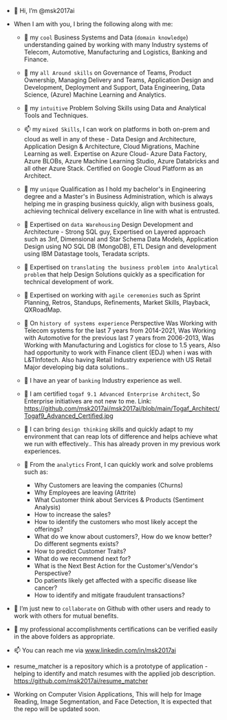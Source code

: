 - 👋 Hi, I’m @msk2017ai
                        
- When I am with you, I bring the following along with me:
      
   - 💞️   my `cool` Business Systems and Data (`domain knowledge`) understanding gained by working with many Industry systems of Telecom, Automotive, Manufacturing and Logistics, Banking and Finance.
         
   - 👀   my `all Around skills` on Governance of Teams, Product Ownership, Managing  Delivery and Teams, Application Design and Development, Deployment and Support, Data Engineering, Data Science, (Azure) Machine Learning and Analytics.  
         
   - 👋   my `intuitive` Problem Solving Skills using Data and Analytical Tools and Techniques.

   - 📫   my `mixed Skills`, I can work on platforms in both on-prem and cloud as well in any of these - Data Design and Architecture, Application Design & Architecture, Cloud Migrations, Machine Learning as well. Expertise on Azure Cloud- Azure Data Factory, Azure BLOBs, Azure Machine Learning Studio, Azure Databricks and all other Azure Stack. Certified on Google Cloud Platform as an Architect.
          
   - 🌱   my `unique` Qualification as I hold my bachelor's in Engineering degree and a Master's in Business Administration, which is always helping me in grasping business quickly, align with business goals, achieving technical delivery excellance in line with what is entrusted.
        
   - 💞️   Expertised on `data Warehousing` Design Development and Architecture - Strong SQL guy, Expertised on Layered approach such as 3nf, Dimensional and Star Schema Data Models, Application Design using NO SQL DB (MongoDB), ETL Design and development using IBM Datastage tools, Teradata scripts.
         
   - 👀   Expertised on `translating the business problem into Analytical problem` that help Design Solutions quickly as a specification for technical development of work.
         
   - 👋  Expertised on working with `agile ceremonies` such as Sprint Planning, Retros, Standups, Refinements, Market Skills, Playback, QXRoadMap.

   - 👀 On `history of systems experience` Perspective Was Working with Telecom systems for the last 7 years from 2014-2021, Was Working with Automotive for the previous last 7 years from 2006-2013, Was Working with Manufacturing and Logistics for close to 1.5 years, Also had opportunity to work with Finance client (EDJ) when i was with L&TInfotech. Also having Retail Industry experience with US Retail Major developing big data solutions..

   - 💞️ I have an year of `banking` Industry experience as well. 

   - 👋 I am certified `togaf 9.1 Advanced Enterprise Architect`, So Enterprise initiatives are not new to me. Link: https://github.com/msk2017ai/msk2017ai/blob/main/Togaf_Architect/Togaf9_Advanced_Certified.jpg

   - 👀 I can bring `design thinking` skills and quickly adapt to my environment that can reap lots of difference and helps achieve what we run with effectively.. This has already proven in my previous work experiences.
               
   - 🌱  From the `analytics` Front, I can quickly work and solve problems such as:
      -  Why Customers are leaving the companies (Churns)
      -  Why Employees are leaving (Attrite)
      -  What Customer think about Services & Products (Sentiment Analysis)
      -  How to increase the sales? 
      -  How to identify the customers who  most likely accept the offerings?
      -  What do we know about customers?, How do we know better? Do different segments exists?
      -  How to predict Customer Traits?
      -  What do we recommend next for?
      -  What is the Next Best Action for the Customer's/Vendor's Perspective?
      -  Do patients likely get affected with a specific disease like cancer?
      -  How to identify and mitigate fraudulent transactions?

- 💞️ I’m just new to `collaborate` on Github with other users and ready to work with others for mutual benefits. 

- 👀 my professional accomplishments certifications can be verified easily in the above folders as appropriate.
                     
- 📫 You can reach me via www.linkedin.com/in/msk2017ai
                                     
-  resume_matcher is a repository which is a prototype of application - helping to identify and match resumes with the applied job description. 
https://github.com/msk2017ai/resume_matcher
                               
-  Working on Computer Vision Applications, This will help for Image Reading, Image Segmentation, and Face Detection, It is expected that the repo will be updated soon.


<!---
msk2017ai/msk2017ai is a ✨ special ✨ repository because its `README.md` (this file) appears on your GitHub profile.
You can click the Preview link to take a look at your changes.
--->


